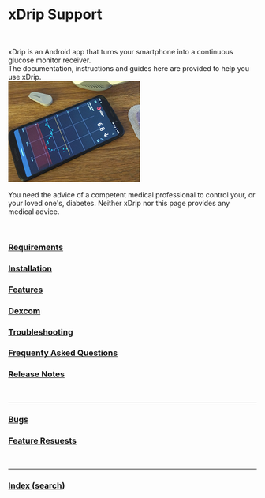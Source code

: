 # xDrip Support  
  
<br/>  
  
xDrip is an Android app that turns your smartphone into a continuous glucose monitor receiver.   
The documentation, instructions and guides here are provided to help you use xDrip.  
![](./docs/images/xDinaction.png)  

You need the advice of a competent medical professional to control your, or your loved one's, diabetes. Neither xDrip nor this page provides any medical advice.  
  
<br/>  
  
### [Requirements](./docs/Requirements_page.md)  
  
### [Installation](./docs/Installation_page.md)  
  
### [Features](./docs/Features_page.md)    
  
### [Dexcom](./docs/Dexcom_page.md)  

### [Troubleshooting](./docs/Troubleshooting_page.md)  
  
### [Frequenty Asked Questions](./docs/FAQ_page.md)  
  
### [Release Notes](./docs/ReleaseNotes.md)  
  
<br/>  
  
---  
  
### [Bugs](./docs/Bugs.md)  
### [Feature Resuests](./docs/Features.md)  
  
<br/>  
  
---  
  
### [Index (search)](./Search_Index.md)  
  
